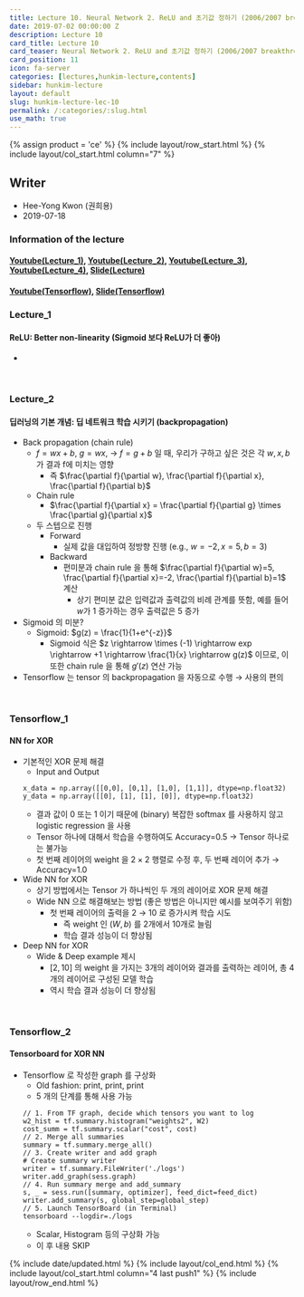 ```yaml
---
title: Lecture 10. Neural Network 2. ReLU and 초기값 정하기 (2006/2007 breakthrough)
date: 2019-07-02 00:00:00 Z
description: Lecture 10
card_title: Lecture 10
card_teaser: Neural Network 2. ReLU and 초기값 정하기 (2006/2007 breakthrough)
card_position: 11
icon: fa-server
categories: [lectures,hunkim-lecture,contents]
sidebar: hunkim-lecture
layout: default
slug: hunkim-lecture-lec-10
permalink: /:categories/:slug.html
use_math: true
---
```


{% assign product = 'ce' %}
{% include layout/row_start.html %}
{% include layout/col_start.html column="7" %}

## Writer
+ Hee-Yong Kwon (권희용)
+ 2019-07-18

### Information of the lecture
#### [Youtube(Lecture_1)](https://www.youtube.com/watch?v=cKtg_fpw88c&feature=youtu.be), [Youtube(Lecture_2)](https://www.youtube.com/watch?v=4rC0sWrp3Uw&feature=youtu.be), [Youtube(Lecture_3)](https://www.youtube.com/watch?v=wTxMsp22llc&feature=youtu.be), [Youtube(Lecture_4)](https://www.youtube.com/watch?v=YHsbHjTBx9Q&feature=youtu.be), [Slide(Lecture)](https://github.com/inhaucs/inhaucs.github.io/blob/master/assets/files/heeyong/2019/hunkim-lecture/slide/lec10.pdf?raw=true)
#### [Youtube(Tensorflow)](https://www.youtube.com/watch?v=6CCXyfvubvY&feature=youtu.be), [Slide(Tensorflow)](https://github.com/inhaucs/inhaucs.github.io/blob/master/assets/files/heeyong/2019/hunkim-lecture/slide/lab10.pdf?raw=true)

### Lecture_1
#### ReLU: Better non-linearity (Sigmoid 보다 ReLU가 더 좋아)
+ 

<br>

### Lecture_2
#### 딥러닝의 기본 개념: 딥 네트워크 학습 시키기 (backpropagation)
+ Back propagation (chain rule)
  + $f = wx+b$, $g=wx$, $\rightarrow$ $f=g+b$ 일 때, 우리가 구하고 싶은 것은 각 $w, x, b$ 가 결과 f에 미치는 영향
    + 즉 $\frac{\partial f}{\partial w}, \frac{\partial f}{\partial x}, \frac{\partial f}{\partial b}$
  + Chain rule
    + $\frac{\partial f}{\partial x} = \frac{\partial f}{\partial g} \times \frac{\partial g}{\partial x}$
  + 두 스텝으로 진행
    + Forward
      + 실제 값을 대입하여 정방향 진행 (e.g., $w=-2, x=5, b=3$)
    + Backward
      + 편미분과 chain rule 을 통해 $\frac{\partial f}{\partial w}=5, \frac{\partial f}{\partial x}=-2, \frac{\partial f}{\partial b}=1$ 계산
        + 상기 편미분 값은 입력값과 출력값의 비례 관계를 뜻함, 예를 들어 $w$가 1 증가하는 경우 출력값은 5 증가
+ Sigmoid 의 미분?
  + Sigmoid: $g(z) = \frac{1}{1+e^{-z}}$
    + Sigmoid 식은 $z \rightarrow \times (-1) \rightarrow exp \rightarrow +1 \rightarrow \frac{1}{x} \rightarrow g(z)$ 이므로, 이 또한 chain rule 을 통해 $g'(z)$ 연산 가능
+ Tensorflow 는 tensor 의 backpropagation 을 자동으로 수행 $\rightarrow$ 사용의 편의

<br>

### Tensorflow_1
#### NN for XOR
+ 기본적인 XOR 문제 해결
  + Input and Output
  ```
  x_data = np.array([[0,0], [0,1], [1,0], [1,1]], dtype=np.float32)
  y_data = np.array([[0], [1], [1], [0]], dtype=np.float32)
  ```
  + 결과 값이 0 또는 1 이기 때문에 (binary) 복잡한 softmax 를 사용하지 않고 logistic regression 을 사용
  + Tensor 하나에 대해서 학습을 수행하여도 Accuracy=0.5 $\rightarrow$ Tensor 하나로는 불가능
  + 첫 번째 레이어의 weight 을 $2 \times 2$ 행렬로 수정 후, 두 번째 레이어 추가 $\rightarrow$ Accuracy=1.0
+ Wide NN for XOR
  + 상기 방법에서는 Tensor 가 하나씩인 두 개의 레이어로 XOR 문제 해결
  + Wide NN 으로 해결해보는 방법 (좋은 방법은 아니지만 예시를 보여주기 위함)
    + 첫 번째 레이어의 출력을 2 $\rightarrow$ 10 로 증가시켜 학습 시도
      + 즉 weight 인 $(W,b)$ 를 2개에서 10개로 늘림
      + 학습 결과 성능이 더 향상됨
+ Deep NN for XOR
  + Wide & Deep example 제시
    + $\left[ 2, 10 \right]$ 의  weight 을 가지는 3개의 레이어와 결과를 출력하는 레이어, 총 4개의 레이어로 구성된 모델 학습
    + 역시 학습 결과 성능이 더 향상됨

<br>

### Tensorflow_2
#### Tensorboard for XOR NN
+ Tensorflow 로 작성한 graph 를 구상화
  + Old fashion: print, print, print
  + 5 개의 단계를 통해 사용 가능
  ```
  // 1. From TF graph, decide which tensors you want to log
  w2_hist = tf.summary.histogram("weights2", W2)
  cost_summ = tf.summary.scalar("cost", cost)
  // 2. Merge all summaries
  summary = tf.summary.merge_all()
  // 3. Create writer and add graph
  # Create summary writer
  writer = tf.summary.FileWriter('./logs')
  writer.add_graph(sess.graph)
  // 4. Run summary merge and add_summary
  s, _ = sess.run([summary, optimizer], feed_dict=feed_dict)
  writer.add_summary(s, global_step=global_step)
  // 5. Launch TensorBoard (in Terminal)
  tensorboard --logdir=./logs
  ```
  + Scalar, Histogram 등의 구상화 가능
  + 이 후 내용 SKIP

{% include date/updated.html %}
{% include layout/col_end.html %}
{% include layout/col_start.html column="4 last push1" %}
{% include layout/row_end.html %}
